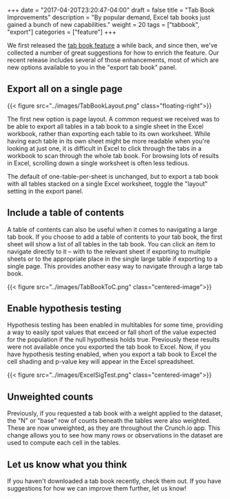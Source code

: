 +++
date = "2017-04-20T23:20:47-04:00"
draft = false
title = "Tab Book Improvements"
description = "By popular demand, Excel tab books just gained a bunch of new capabilities."
weight = 20
tags = ["tabbook", "export"]
categories = ["feature"]
+++

We first released the [tab book feature](http://support.crunch.io/crunch/crunch_tabbooks.html) a while back, and since then, we've collected a number of great suggestions for how to enrich the feature. Our recent release includes several of those enhancements, most of which are new options available to you in the "export tab book" panel.

## Export all on a single page

{{< figure src="../images/TabBookLayout.png" class="floating-right">}}

The first new option is page layout. A common request we received was to be able to export all tables in a tab book to a single sheet in the Excel workbook, rather than exporting each table to its own worksheet. While having each table in its own sheet might be more readable when you're looking at just one, it is difficult in Excel to click through the tabs in a workbook to scan through the whole tab book. For browsing lots of results in Excel, scrolling down a single worksheet is often less tedious.

The default of one-table-per-sheet is unchanged, but to export a tab book with all tables stacked on a single Excel worksheet, toggle the "layout" setting in the export panel.

## Include a table of contents

A table of contents can also be useful when it comes to navigating a large tab book. If you choose to add a table of contents to your tab book, the first sheet will show a list of all tables in the tab book. You can click an item to navigate directly to it – with to the relevant sheet if exporting to multiple sheets or to the appropriate place in the single large table if exporting to a single page. This provides another easy way to navigate through a large tab book.

{{< figure src="../images/TabBookToC.png" class="centered-image">}}

## Enable hypothesis testing

Hypothesis testing has been enabled in multitables for some time, providing a way to easily spot values that exceed or fall short of the value expected for the population if the null hypothesis holds true. Previously these results were not available once you exported the tab book to Excel. Now, if you have hypothesis testing enabled, when you export a tab book to Excel the cell shading and p-value key will appear in the Excel spreadsheet.

{{< figure src="../images/ExcelSigTest.png" class="centered-image">}}

## Unweighted counts

Previously, if you requested a tab book with a weight applied to the dataset, the "N" or "base" row of counts beneath the tables were also weighted. These are now unweighted, as they are throughout the Crunch.io app. This change allows you to see how many rows or observations in the dataset are used to compute each cell in the tables.  

## Let us know what you think

If you haven't downloaded a tab book recently, check them out. If you have suggestions for how we can improve them further, let us know!
